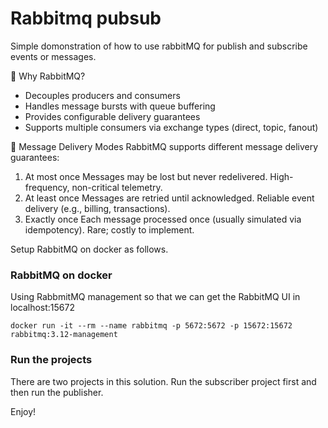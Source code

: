 # Rabbitmq pubsub
Simple domonstration of how to use rabbitMQ for publish and subscribe events or messages.

🧩 Why RabbitMQ?
- Decouples producers and consumers
- Handles message bursts with queue buffering
- Provides configurable delivery guarantees
- Supports multiple consumers via exchange types (direct, topic, fanout)

🔁 Message Delivery Modes
RabbitMQ supports different message delivery guarantees:
1. At most once	Messages may be lost but never redelivered.	High-frequency, non-critical telemetry.
2. At least once	Messages are retried until acknowledged.	Reliable event delivery (e.g., billing, transactions).
3. Exactly once	Each message processed once (usually simulated via idempotency).	Rare; costly to implement.


Setup RabbitMQ on docker as follows.

### RabbitMQ on docker
Using RabbmitMQ management so that we can get the RabbitMQ UI in localhost:15672

```docker run -it --rm --name rabbitmq -p 5672:5672 -p 15672:15672 rabbitmq:3.12-management```

### Run the projects
There are two projects in this solution. Run the subscriber project first and then run the publisher.

Enjoy!
